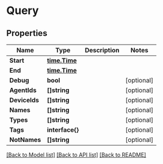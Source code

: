 # Query

## Properties

Name | Type | Description | Notes
------------ | ------------- | ------------- | -------------
**Start** | [**time.Time**](time.Time.md) |  | 
**End** | [**time.Time**](time.Time.md) |  | 
**Debug** | **bool** |  | [optional] 
**AgentIds** | **[]string** |  | [optional] 
**DeviceIds** | **[]string** |  | [optional] 
**Names** | **[]string** |  | [optional] 
**Types** | **[]string** |  | [optional] 
**Tags** | **interface{}** |  | [optional] 
**NotNames** | **[]string** |  | [optional] 

[[Back to Model list]](../README.md#documentation-for-models) [[Back to API list]](../README.md#documentation-for-api-endpoints) [[Back to README]](../README.md)


